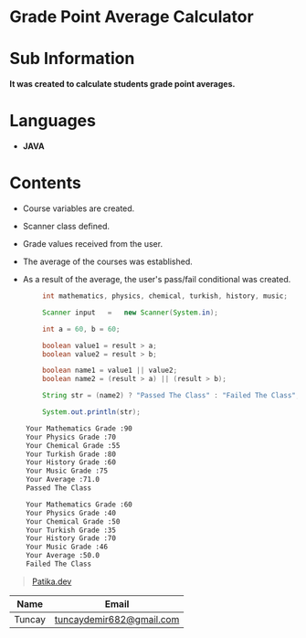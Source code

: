 # **Grade Point Average Calculator**


# Sub Information

**It was created to calculate students grade point averages.**

# Languages

* **JAVA**

# Contents

* Course variables are created.

* Scanner class defined.

* Grade values received from the user.

* The average of the courses was established.

* As a result of the average, the user's pass/fail conditional was created.

```Java
        int mathematics, physics, chemical, turkish, history, music;

        Scanner input   =   new Scanner(System.in);
```

```Java
        int a = 60, b = 60;

        boolean value1 = result > a;
        boolean value2 = result > b;

        boolean name1 = value1 || value2;
        boolean name2 = (result > a) || (result > b);

        String str = (name2) ? "Passed The Class" : "Failed The Class";

        System.out.println(str);
```


```bash
    Your Mathematics Grade :90
    Your Physics Grade :70
    Your Chemical Grade :55
    Your Turkish Grade :80
    Your History Grade :60
    Your Music Grade :75
    Your Average :71.0
    Passed The Class
```

```bash
    Your Mathematics Grade :60
    Your Physics Grade :40
    Your Chemical Grade :50
    Your Turkish Grade :35
    Your History Grade :70
    Your Music Grade :46
    Your Average :50.0
    Failed The Class
```


>[Patika.dev](https://app.patika.dev/fogomurphy)


| Name |  Email |
| ---- |  ----- |
| Tuncay | tuncaydemir682@gmail.com |
